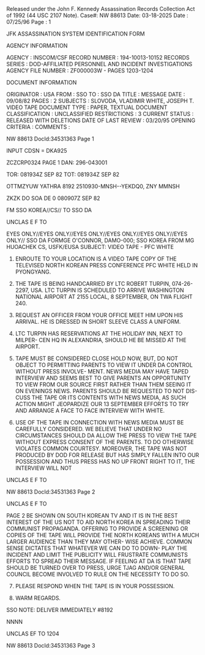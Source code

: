 Released under the John F. Kennedy
Assassination Records Collection Act of
1992 (44 USC 2107 Note). Case#: NW 88613
Date: 03-18-2025
Date : 07/25/96
Page : 1

JFK ASSASSINATION SYSTEM
IDENTIFICATION FORM

AGENCY INFORMATION

AGENCY : INSCOM/CSF
RECORD NUMBER : 194-10013-10152
RECORDS SERIES : DOD-AFFILIATED PERSONNEL AND INCIDENT INVESTIGATIONS
AGENCY FILE NUMBER : ZF000003W - PAGES 1203-1204

DOCUMENT INFORMATION

ORIGINATOR : USA
FROM : SSO
TO : SSO DA
TITLE : MESSAGE
DATE : 09/08/82
PAGES : 2
SUBJECTS : SLOVODA, VLADIMIR
WHITE, JOSEPH T.
VIDEO TAPE
DOCUMENT TYPE : PAPER, TEXTUAL DOCUMENT
CLASSIFICATION : UNCLASSIFIED
RESTRICTIONS : 3
CURRENT STATUS : RELEASED WITH DELETIONS
DATE OF LAST REVIEW : 03/20/95
OPENING CRITERIA :
COMMENTS :

NW 88613 DocId:34531363 Page 1

INPUT CDSN = DKA925

ZCZCRP0324 PAGE 1
DAN: 296-043001

TOR: 081934Z SEP 82
TOT: 081934Z SEP 82

OTTMZYUW YATHRA 8192 2510930-MNSH--YEKDQ0,
ZNY MMNSH

ZKZK DO SOA DE
0 080907Z SEP 82

FM SSO KOREA//CS//
TO SSO DA

UNCLAS E F TO

EYES ONLY//EYES ONLY//EYES ONLY//EYES ONLY//EYES ONLY//EYES ONLY//
SSO DA FORMGE O'CONNOR, DAMO-000; SSO KOREA FROM MG HUOACHEK
CS, USFK/EUSA
SUBJECT: VIDEO TAPE - PFC WHITE

1. ENROUTE TO YOUR LOCATION IS A VIDEO TAPE COPY OF THE TELEVISED
NORTH KOREAN PRESS CONFERENCE PFC WHITE HELD IN PYONGYANG.

2. THE TAPE IS BEING HANDCARRIED BY LTC ROBERT TURPIN, 074-26-2297,
USA. LTC TURPIN IS SCHEDULED TO ARRIVE WASHINGTON NATIONAL AIRPORT
AT 2155 LOCAL, 8 SEPTEMBER, ON TWA FLIGHT 240.

3. REQUEST AN OFFICER FROM YOUR OFFICE MEET HIM UPON HIS ARRIVAL.
HE IS DRESSED IN SHORT SLEEVE CLASS A UNIFORM.

4. LTC TURPIN HAS RESERVATIONS AT THE HOLIDAY INN, NEXT TO MILPER-
CEN HQ IN ALEXANDRIA, SHOULD HE BE MISSED AT THE AIRPORT.

5. TAPE MUST BE CONSIDERED CLOSE HOLD NOW, BUT, DO NOT OBJECT TO
PERMITTING PARENTS TO VIEW IT UNDER DA CONTROL WITHOUT PRESS INVOLVE-
MENT. NEWS MEDIA MAY HAVE TAPED INTERVIEW AND SEEMS BEST TO GIVE
PARENTS AN OPPORTUNITY TO VIEW FROM OUR SOURCE FIRST RATHER THAN THEM
SEEING IT ON EVENINGS NEWS. PARENTS SHOULD BE REQUESTED TO NOT DIS-
CUSS THE TAPE OR ITS CONTENTS WITH NEWS MEDIA, AS SUCH ACTION MIGHT
JEOPARDIZE OUR 13 SEPTEMBER EFFORTS TO TRY AND ARRANGE A FACE TO FACE
INTERVIEW WITH WHITE.

6. USE OF THE TAPE IN CONNECTION WITH NEWS MEDIA MUST BE CAREFULLY
CONSIDERED. WE BELIEVE THAT UNDER NO CIRCUMSTANCES SHOULD DA ALLOW
THE PRESS TO VIEW THE TAPE WITHOUT EXPRESS CONSENT OF THE PARENTS.
TO DO OTHERWISE VIOLATES COMMON COURTESY. MOREOVER, THE TAPE WAS NOT
PRODUCED BY DOD FOR RELEASE BUT HAS SIMPLY FALLEN INTO OUR POSSESSION
AND THUS PRESS HAS NO UP FRONT RIGHT TO IT, THE INTERVIEW WILL NOT

UNCLAS E F TO

NW 88613 DocId:34531363 Page 2

UNCLAS E F TO

PAGE 2
BE SHOWN ON SOUTH KOREAN TV AND IT IS IN THE BEST INTEREST OF THE US
NOT TO AID NORTH KOREA IN SPREADING THEIR COMMUNIST PROPAGANDA.
OFFERING TO PROVIDE A SCREENING OR COPIES OF THE TAPE WILL PROVIDE
THE NORTH KOREANS WITH A MUCH LARGER AUDIENCE THAN THEY MAY OTHER-
WISE ACHIEVE. COMMON SENSE DICTATES THAT WHATEVER WE CAN DO TO DOWN-
PLAY THE INCIDENT AND LIMIT THE PUBLICITY WILL FRUSTRATE COMMUNISTS
EFFORTS TO SPREAD THEIR MESSAGE. IF FEELING AT DA IS THAT TAPE
SHOULD BE TURNED OVER TO PRESS, URGE TJAG AND/OR GENERAL COUNCIL
BECOME INVOLVED TO RULE ON THE NECESSITY TO DO SO.

7. PLEASE RESPOND WHEN THE TAPE IS IN YOUR POSSESSION.

8. WARM REGARDS.

SSO NOTE: DELIVER IMMEDIATELY
#8192

NNNN

UNCLAS EF TO
1204

NW 88613 DocId:34531363 Page 3
